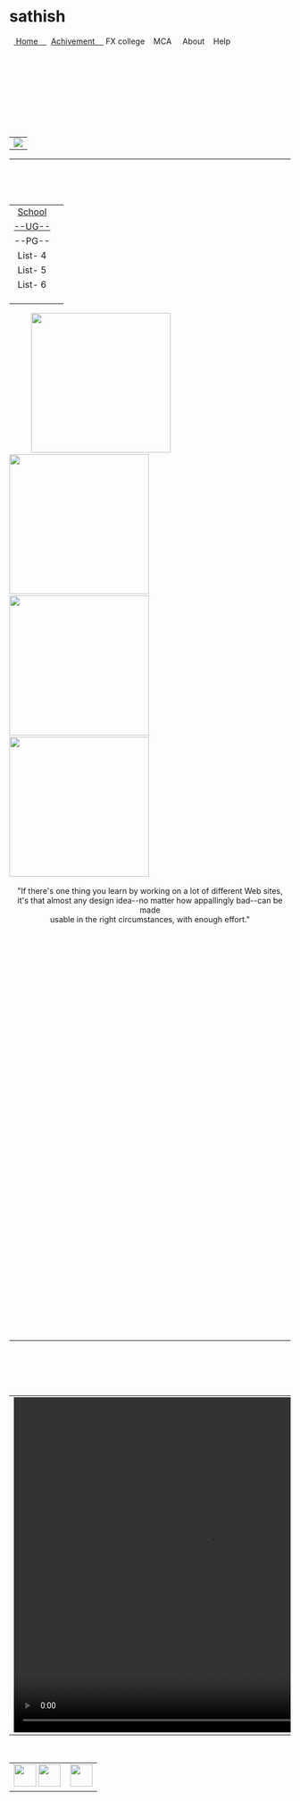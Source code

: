 # sathish
<html>
<body class="page-wrap" marginwidth="900"><div class="fixe"><table  class="font"align="center"  width="100%" height="80px" ><tr></tr><tr  class="fon" >  <td  class="ghost" ><a href="Home.html"> Home&nbsp;&nbsp;&nbsp;&nbsp;</a><td></td>  </td><td class="ghost"  ><a href="achive.html">Achivement&nbsp;&nbsp;&nbsp;&nbsp;</a></td> <td></td><td class="ghost"> FX college&nbsp;&nbsp;&nbsp;&nbsp;</td><td></td><td class="ghost">MCA&nbsp;&nbsp;&nbsp;&nbsp;</td><td></td><td class="ghost"> About&nbsp;&nbsp;&nbsp;&nbsp;</td><td></td><td class="ghost">Help&nbsp;&nbsp;&nbsp;&nbsp;</td></tr></table></div><p>&nbsp;</p><table ><tr><br /><br /><br /><br /><br /></tr><tr><td ><img src="img/name.png" /></td></tr><tr class="d">  <td  class="f"  >&nbsp;</td></tr></table><hr color="#FFFFFF"><br /><br />  <table width="100%" class="fon" align="left"  >  <tr  >    <td class="ghost" align="center"><a href="school.html"> School</a><br /></td><td></td>  </tr>  <tr>    <td class="ghost"align="center"><a href="ug.html">--UG--</a><br /></td>  </tr>  <tr>    <td class="ghost"align="center">--PG--<br /></td>  </tr>  <tr>    <td class="ghost"align="center">List- 4<br /></td>  </tr>  <tr>    <td class="ghost"align="center">List- 5<br /></td>  </tr>  <tr>    <td class="ghost"align="center">List- 6<br />    </td>  </tr></table><div class="fixed"><table  width="auto" border="10" bordercolor="#666666">  <tr >    <td >    <img class="mySlide" src="E:\webpage\img\m1.jpg" width="250" height="250"/>    <img class="mySlide" src="E:\webpage\img\m2.jpg" width="250" height="250" />    <img class="mySlide" src="E:\webpage\img\m3.jpg" width="250" height="250"/>    <img class="mySlide" src="E:\webpage\img\m4.jpg" width="250" height="250" />    <script> var myIndex=0; cour(); function cour() {  var i;  var x=document.getElementsByClassName("mySlide");  for(i=0;i<x.length;i++)  {   x[i].style.display="none";  }  myIndex++;  if(myIndex>x.length) {myIndex=1}  x[myIndex-1].style.display="block";  setTimeout(cour,3000); } </script> </td>  </tr></table></div><p align="center"  > "If there's one thing you learn by working on a lot of different Web sites,<br /> it's that almost any design idea--no matter how appallingly bad--can be made <br />usable in the right circumstances, with enough effort." </p1><br /><br /><br /><br /><br /><br /><br /><br /><br /><br /><br /><br /><br /><br /><br /><br /><br /><br /><br /><br /><br /><br /><br /><br /><br /><br /><br /><br /><br /><br /><br /><br /><br /><br /><br /><br /><br /><br /><br /><br /><br /><br /><br /><br /><hr color="#FFFFFF"><br /><br /><br /><table class="b" >  <tr>    <td><video width="700px" height="600px" controls >  <source src="E:\webpage\123.mp4" type="video/mp4"></video></td>  </tr></table><table width="100%" >  <tr>    <td class="footer" align="center"> <img src="img/fb.png" width="40px" height="40px" /> <img src="img/google-plus-icon.png" width="40px" height="40px"/>    <img src="img/697029-twitter-512.png" width="40px" height="40px"/></td>      </tr></table></body></html>
